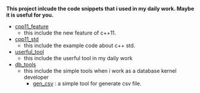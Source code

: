 **This project inlcude the code snippets that i used in my daily work. Maybe it is useful for you.**

- [cpp11_feature](./cpp11_feature)
  - this include the new feature of c++11. 
- [cpp11_std](./cpp11_std)
  - this include the example code about c++ std.
- [userful_tool](./userful_tool)
  - this include the userful tool in my daily work
- [db_tools](./db_tools)
  - this include the simple tools when i work as a database kernel developer
    - [gen_csv](./db_tools/gen_csv) : a simple tool for generate csv file.
